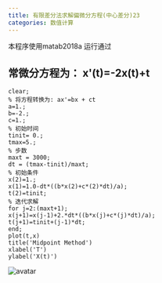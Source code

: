 ```yaml
---
title: 有限差分法求解偏微分方程(中心差分)23
categories: 数值计算
---
```

本程序使用matab2018a 运行通过
## 常微分方程为： x'(t)=-2x(t)+t
<!--more-->
```
clear;
% 将方程转换为: ax'=bx + ct
a=1.;
b=-2.;
c=1.;
% 初始时间
tinit= 0.;
tmax=5.;
% 步数
maxt = 3000;
dt = (tmax-tinit)/maxt;
% 初始条件
x(2)=1.;
x(1)=1.0-dt*((b*x(2)+c*(2)*dt)/a);
t(2)=tinit;
% 迭代求解
for j=2:(maxt+1);
x(j+1)=x(j-1)+2.*dt*((b*x(j)+c*(j)*dt)/a);
t(j+1)=tinit+(j-1)*dt;
end;
plot(t,x)
title('Midpoint Method')
xlabel('T')
ylabel('X(t)')
```
![avatar](https://imageone.oss-cn-beijing.aliyuncs.com/a.svg)